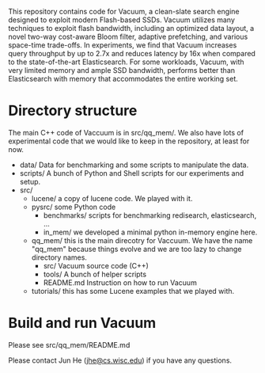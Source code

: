This repository contains code for Vacuum, a clean-slate search engine designed to exploit modern Flash-based SSDs. Vacuum utilizes many techniques to exploit flash bandwidth, including an optimized data layout, a novel two-way cost-aware Bloom filter, adaptive prefetching, and various space-time trade-offs. In experiments, we find that Vacuum increases query throughput by up to 2.7x and reduces latency by 16x when compared to the state-of-the-art Elasticsearch. For some workloads, Vacuum, with very limited memory and ample SSD bandwidth, performs better than Elasticsearch with memory that accommodates the entire working set.

# Directory structure

The main C++ code of Vaccuum is in src/qq_mem/. We also have lots of experimental code that we would like to keep in the repository, at least for now. 

- data/ Data for benchmarking and some scripts to manipulate the data.
- scripts/ A bunch of Python and Shell scripts for our experiments and setup.
- src/
    - lucene/ a copy of lucene code. We played with it.
    - pysrc/ some Python code
        - benchmarks/ scripts for benchmarking redisearch, elasticsearch, ...
        - in_mem/ we developed a minimal python in-memory engine here.
    - qq_mem/ this is the main direcotry for Vaccuum. We have the name "qq_mem" because things evolve and we are too lazy to change directory names.
        - src/ Vacuum source code (C++)
        - tools/ A bunch of helper scripts
        - README.md Instruction on how to run Vacuum
    - tutorials/ this has some Lucene examples that we played with.

# Build and run Vacuum

Please see src/qq_mem/README.md


Please contact Jun He (jhe@cs.wisc.edu) if you have any questions.
